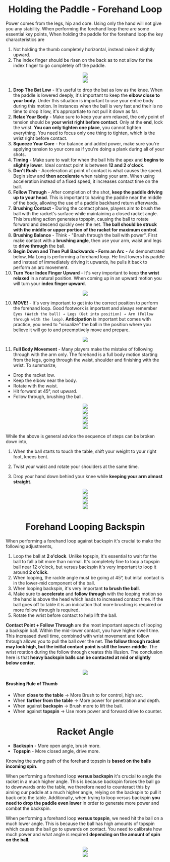 <div align="center">
    <h1> Holding the Paddle - Forehand Loop </h1>
</div>

Power comes from the legs, hip and core. Using only the hand will not give you any stability. When performing the forehand loop there are some essential key points,
When holding the paddle for the forehand loop the key characteristics are

1. Not holding the thumb completely horizontal, instead raise it slightly upward.
2. The index finger should be risen on the back as to not allow for the index finger to go completely off the paddle.

<div align="center">
    <img src="./images/53.png/">
</div>

<div align="center">
    <img src="./images/54.png/">
</div>

1. **Drop The Bat Low** - It's useful to drop the bat as low as the knee. When the paddle is lowered deeply, it's important to keep the **elbow close to your body**. Under this situation is important to use your entire body during this motion. In instances when the ball is very fast and their is no time to drop it low, it's approprtiate to not pull it down as far.
2. **Relax Your Body** - Make sure to keep your arm relaxed, the only point of tension should be **your wrist right before contact**. Only at the **end**, lock the wrist. **You can only tighten one place**, you cannot tighten everything. You need to focus only one thing to tighten, which is the wrist right before contact.
3. **Squeeze Your Core** - For balance and added power, make sure you're applying tension to your core as if you're doing a plank during all of your shots.
4. **Timing** - Make sure to wait for when the ball hits the apex and **begins to slightly lower**. Ideal contact point is between **12 and 2 o'clock**.
5. **Don't Rush** - Acceleration at point of contact is what causes the speed. Begin slow and **then accelerate** when raising your arm. When using acceleration instead of a fixed speed, it increases contact time on the ball.
6. **Follow Through** - After completion of the shot, **keep the paddle driving up to your head**. This is important to having the paddle near the middle of the body, allowing the use of a paddle backhand return afterwards.
7. **Brushing Contact** - During the contact phase, players aim to brush the ball with the racket's surface while maintaining a closed racket angle. This brushing action generates topspin, causing the ball to rotate forward and descend quickly over the net. **The ball should be struck with the middle or upper portion of the racket for maximum control**.
8. **Brushing Balance** - Think - "Brush through the ball with power". First make contact with a **brushing angle**, then use your arm, waist and legs to **drive through** the ball.
9. **Begin Down and Then Pull Backwards - Form an Arc** - As demonstrated below, Ma Long is performing a forehand loop. He first lowers his paddle and instead of immediately driving it upwards, he pulls it back to perform an arc movement.
10. **Turn Your Index Finger Upward** - It's very important to keep **the wrist relaxed** in a natural position. When coming up in an upward motion you will turn your **index finger upward**.

<div align="center">
    <img src='images/index_finger_flick.gif'>
</div>

10. **MOVE!** - It's very important to get into the correct position to perform the forehand loop. Good footwork is important and always remember `Eyes (Watch the ball) → Legs (Get into position) → Arm (Follow through with the loop)`. **Anticipation** is important but comes with practice, you need to "visualize" the ball in the position where you believe it will go to and preemptively move and prepare.

<div align="center">
    <img src="./images/ma_long_forehand_2.gif/">
</div>

11. **Full Body Movement** - Many players make the mistake of following through with the arm only. The forehand is a full body motion starting from the legs, going through the waist, shoulder and finishing with the wrist. To summarize,

- Drop the racket low.
- Keep the elbow near the body.
- Rotate with the waist.
- Hit forward at 45°, not upward.
- Follow through, brushing the ball.

<div align="center">
    <img src="./images/47.png/">
</div>

<div align="center">
    <img src="./images/51.png/">
</div>

<div align="center">
    <img src="./images/48.png/">
</div>

<div align="center">
    <img src="./images/50.png/">
</div>

<div align="center">
    <img src="./images/52.png/">
</div>

While the above is general advice the sequence of steps can be broken down into,

1. When the ball starts to touch the table, shift your weight to your right foot, knees bent.

2. Twist your waist and rotate your shoulders at the same time.

3. Drop your hand down behind your knee while **keeping your arm almost straight.**

<div align="center">
    <img src="./images/43.png/">
</div>

<div align="center">
    <img src="./images/ma_long_forehand.gif/">
</div>

<div align="center">
    <img src="./images/42.png/">
</div>

<div align="center">
    <img src="./images/37.png/">
</div>

<div align="center">
    <h1> Forehand Looping Backspin </h1>
</div>

When performing a forehand loop against backspin it's crucial to make the following adjustments,

1. Loop the ball at **2 o'clock**. Unlike topspin, it's essential to wait for the ball to fall a bit more than normal. It's completely fine to loop a topspin ball near 12 o'clock, but versus backspin it's very important to loop it around **2 o'click**.
2. When looping, the rackle angle must be going at 45°, but inital contact is in the lower-mid component of the ball.
3. When looping backspin, it's very important **to brush the ball**.
4. Make sure to **accelerate** and **follow through** with the looping motion so the hand is above the head which leads to increased contact time. If the ball goes off to table it is an indication that more brushing is required or more follow through is required.
5. Rotate the wrist before contact to help lift the ball.

**Contact Point + Follow Through** are the most important aspects of looping a backspin ball. Within the mid-lower contact, you have higher dwell time. This increased dwell time, combined with wrist movement and follow through allows you to pull the ball over the net. **The follow through racket may look high, but the initlal contact point is still the lower-middle**. The wrist rotation during the follow through creates this illusion. The conclusion here is that **heavy backspin balls can be contacted at mid or slightly below center**.

<div align="center">
    <img src="./images/62.png/">
</div>

#### Brushing Rule of Thumb

- When **close to the table** → More Brush to for control, high arc.
- When **farther from the table** → More power for penetration and depth.
- When against **backspin** → Brush more to lift the ball.
- When against **topspin** → Use more power and forward drive to counter.

<div align="center">
    <h1> Racket Angle </h1>
</div>

- **Backspin** - More open angle, brush more.
- **Topspin** - More closed angle, drive more.

Knowing the swing path of the forehand topspin is **based on the balls incoming spin**.

When performing a forehand loop **versus backspin** it's crucial to angle the racket in a much higher angle. This is because backspin forces the ball go to downwards onto the table, we therefore need to counteract this by aiming our paddle at a much higher angle, relying on the backspin to pull it back onto the table. Additionally, when trying to loop versus backspin **you need to drop the paddle even lower** in order to generate more power and combat the backspin.

When performing a forehand loop **versus topspin**, we need hit the ball on a much lower angle. This is because the ball has high amounts of topspin which causes the ball go to upwards on contact. You need to calibrate how much power and what angle is required **depending on the amount of spin on the ball**.

<div align="center">
    <img src="./images/58.png/">
</div>

<div align="center">
    <img src="./images/57.png/">
</div>
